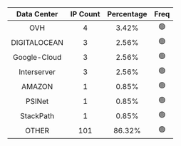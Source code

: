 | Data Center | IP Count | Percentage | Freq |
|:------------:|:--------:|:-----------:|:-----:|
| OVH | 4 | 3.42% | 🟢 |
| DIGITALOCEAN | 3 | 2.56% | 🟢 |
| Google-Cloud | 3 | 2.56% | 🟢 |
| Interserver | 3 | 2.56% | 🟢 |
| AMAZON | 1 | 0.85% | 🟢 |
| PSINet | 1 | 0.85% | 🟢 |
| StackPath | 1 | 0.85% | 🟢 |
| OTHER | 101 | 86.32% | 🟢 |